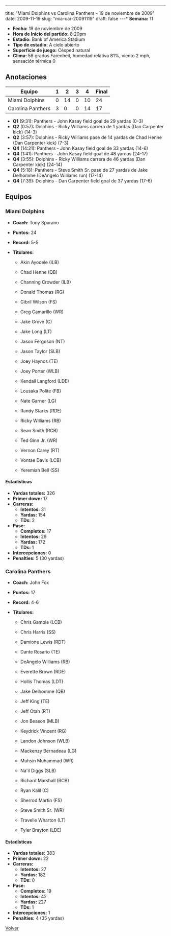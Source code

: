 ---
title: "Miami Dolphins vs Carolina Panthers - 19 de noviembre de 2009"
date: 2009-11-19
slug: "mia-car-20091119"
draft: false
---* **Semana:** 11
* **Fecha:** 19 de noviembre de 2009
* **Hora de Inicio del partido:** 8:20pm
* **Estadio:** Bank of America Stadium
* **Tipo de estadio:** A cielo abierto
* **Superficie de juego:** Césped natural
* **Clima:** 56 grados Farenheit, humedad relativa 81%, viento 2 mph, sensación térmica 0




## Anotaciones
| Equipo | 1 | 2 | 3 | 4 | Final |
|--------|---|---|---|---|-------|
| Miami Dolphins  | 0 | 14 | 0 | 10  | 24 |
| Carolina Panthers  | 3 | 0 | 0 | 14  | 17 |
* **Q1** (9:31): Panthers - John Kasay field goal de 29 yardas (0-3)
* **Q2** (0:57): Dolphins - Ricky Williams carrera de 1 yardas (Dan Carpenter kick) (14-3)
* **Q2** (3:57): Dolphins - Ricky Williams pase de 14 yardas de Chad Henne (Dan Carpenter kick) (7-3)
* **Q4** (14:21): Panthers - John Kasay field goal de 33 yardas (14-6)
* **Q4** (1:41): Panthers - John Kasay field goal de 48 yardas (24-17)
* **Q4** (3:55): Dolphins - Ricky Williams carrera de 46 yardas (Dan Carpenter kick) (24-14)
* **Q4** (5:18): Panthers - Steve Smith Sr. pase de 27 yardas de Jake Delhomme (DeAngelo Williams run) (17-14)
* **Q4** (7:39): Dolphins - Dan Carpenter field goal de 37 yardas (17-6)


## Equipos


### Miami Dolphins
* **Coach:** Tony Sparano
* **Puntos:** 24
* **Record:** 5-5
* **Titulares:** 

  * Akin Ayodele (ILB) 

  * Chad Henne (QB) 

  * Channing Crowder (ILB) 

  * Donald Thomas (RG) 

  * Gibril Wilson (FS) 

  * Greg Camarillo (WR) 

  * Jake Grove (C) 

  * Jake Long (LT) 

  * Jason Ferguson (NT) 

  * Jason Taylor (SLB) 

  * Joey Haynos (TE) 

  * Joey Porter (WLB) 

  * Kendall Langford (LDE) 

  * Lousaka Polite (FB) 

  * Nate Garner (LG) 

  * Randy Starks (RDE) 

  * Ricky Williams (RB) 

  * Sean Smith (RCB) 

  * Ted Ginn Jr. (WR) 

  * Vernon Carey (RT) 

  * Vontae Davis (LCB) 

  * Yeremiah Bell (SS) 

#### Estadísticas
* **Yardas totales:** 326
* **Primer down:** 17
* **Carreras:**
  * **Intentos:** 31
  * **Yardas:** 154
  * **TDs:** 2
* **Pase:**
  * **Completos:** 17
  * **Intentos:** 29
  * **Yardas:** 172
  * **TDs:** 1
* **Intercepciones:** 0
* **Penalties:** 5 (30 yardas)

### Carolina Panthers
* **Coach:** John Fox
* **Puntos:** 17
* **Record:** 4-6
* **Titulares:** 

  * Chris Gamble (LCB) 

  * Chris Harris (SS) 

  * Damione Lewis (RDT) 

  * Dante Rosario (TE) 

  * DeAngelo Williams (RB) 

  * Everette Brown (RDE) 

  * Hollis Thomas (LDT) 

  * Jake Delhomme (QB) 

  * Jeff King (TE) 

  * Jeff Otah (RT) 

  * Jon Beason (MLB) 

  * Keydrick Vincent (RG) 

  * Landon Johnson (WLB) 

  * Mackenzy Bernadeau (LG) 

  * Muhsin Muhammad (WR) 

  * Na'il Diggs (SLB) 

  * Richard Marshall (RCB) 

  * Ryan Kalil (C) 

  * Sherrod Martin (FS) 

  * Steve Smith Sr. (WR) 

  * Travelle Wharton (LT) 

  * Tyler Brayton (LDE) 

#### Estadísticas
* **Yardas totales:** 383
* **Primer down:** 22
* **Carreras:**
  * **Intentos:** 27
  * **Yardas:** 182
  * **TDs:** 0
* **Pase:**
  * **Completos:** 19
  * **Intentos:** 42
  * **Yardas:** 227
  * **TDs:** 1
* **Intercepciones:** 1
* **Penalties:** 4 (35 yardas)


[Volver](/historia/2009)
